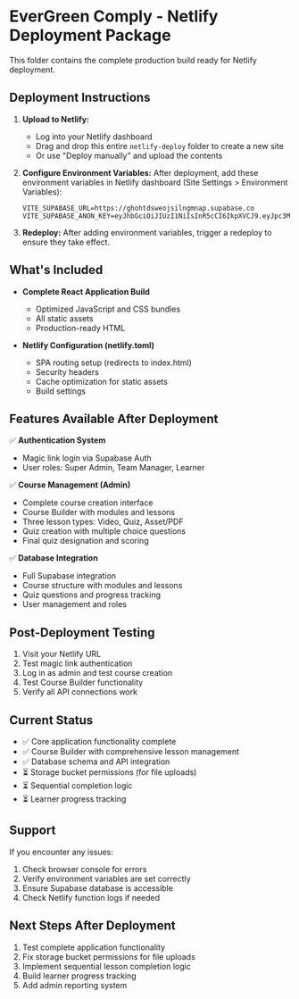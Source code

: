 # EverGreen Comply - Netlify Deployment Package

This folder contains the complete production build ready for Netlify deployment.

## Deployment Instructions

1. **Upload to Netlify:**
   - Log into your Netlify dashboard
   - Drag and drop this entire `netlify-deploy` folder to create a new site
   - Or use "Deploy manually" and upload the contents

2. **Configure Environment Variables:**
   After deployment, add these environment variables in Netlify dashboard (Site Settings > Environment Variables):
   
   ```
   VITE_SUPABASE_URL=https://ghohtdsweojsilngmnap.supabase.co
   VITE_SUPABASE_ANON_KEY=eyJhbGciOiJIUzI1NiIsInR5cCI6IkpXVCJ9.eyJpc3MiOiJzdXBhYmFzZSIsInJlZiI6Imdob2h0ZHN3ZW9qc2lsbmdtbmFwIiwicm9sZSI6ImFub24iLCJpYXQiOjE3NTI0NjM3OTgsImV4cCI6MjA2ODAzOTc5OH0.p8_P5J3a5oweCCzn8eSQUHqMwRL4c2Wio0sR1B94m3E
   ```

3. **Redeploy:**
   After adding environment variables, trigger a redeploy to ensure they take effect.

## What's Included

- **Complete React Application Build**
  - Optimized JavaScript and CSS bundles
  - All static assets
  - Production-ready HTML

- **Netlify Configuration (netlify.toml)**
  - SPA routing setup (redirects to index.html)
  - Security headers
  - Cache optimization for static assets
  - Build settings

## Features Available After Deployment

✅ **Authentication System**
- Magic link login via Supabase Auth
- User roles: Super Admin, Team Manager, Learner

✅ **Course Management (Admin)**
- Complete course creation interface
- Course Builder with modules and lessons
- Three lesson types: Video, Quiz, Asset/PDF
- Quiz creation with multiple choice questions
- Final quiz designation and scoring

✅ **Database Integration**
- Full Supabase integration
- Course structure with modules and lessons
- Quiz questions and progress tracking
- User management and roles

## Post-Deployment Testing

1. Visit your Netlify URL
2. Test magic link authentication
3. Log in as admin and test course creation
4. Test Course Builder functionality
5. Verify all API connections work

## Current Status

- ✅ Core application functionality complete
- ✅ Course Builder with comprehensive lesson management
- ✅ Database schema and API integration
- ⏳ Storage bucket permissions (for file uploads)
- ⏳ Sequential completion logic
- ⏳ Learner progress tracking

## Support

If you encounter any issues:
1. Check browser console for errors
2. Verify environment variables are set correctly
3. Ensure Supabase database is accessible
4. Check Netlify function logs if needed

## Next Steps After Deployment

1. Test complete application functionality
2. Fix storage bucket permissions for file uploads
3. Implement sequential lesson completion logic
4. Build learner progress tracking
5. Add admin reporting system